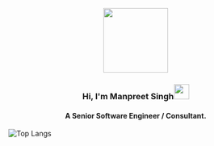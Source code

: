 <p align="center">
  <img style="width:8rem; height:auto" src="https://cdn.dribbble.com/users/1787323/screenshots/10091971/media/d43c019bfeff34be8816481e843ea8c1.png"/>
</p>
<h3 align="center">Hi, I'm Manpreet Singh<img width="30px" src="https://raw.githubusercontent.com/iampavangandhi/iampavangandhi/master/gifs/Hi.gif"></h3>
<h4 font-size="20" align="center">A Senior Software Engineer / Consultant.</h4>

![Top Langs](https://github-readme-stats.vercel.app/api/top-langs/?username=manpreet30&theme=graywhite&layout=compact)
<!---
manpreet30/manpreet30 is a ✨ special ✨ repository because its `README.md` (this file) appears on your GitHub profile.
You can click the Preview link to take a look at your changes.
--->
